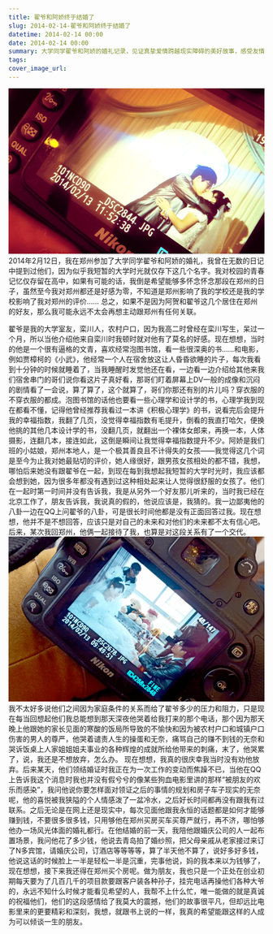 ```yaml
---
title: 翟爷和阿娇终于结婚了
slug: 2014-02-14-翟爷和阿娇终于结婚了
datetime: 2014-02-14 00:00
date: 2014-02-14 00:00
summary: 大学同学翟爷和阿娇的婚礼记录，见证真挚爱情跨越现实障碍的美好故事，感受友情与爱情的珍贵。
tags: 
cover_image_url: 
---
```

![08744-0x20ilize2ud.png](../assets/2019/09/900978588.png)2014年2月12日，我在郑州参加了大学同学翟爷和阿娇的婚礼，我曾在无数的日记中提到过他们，因为似乎我短暂的大学时光就仅存下这几个名字。我对校园的青春记忆仅存留在高中，如果有可能的话，我倒是希望能够多怀念怀念那段在郑州的日子，虽然至今我对郑州都还是好感为零，不知道是郑州影响了我的学校还是我的学校影响了我对郑州的评价……
总之，如果不是因为阿贺和翟爷这几个居住在郑州的好友，那么我可能永远不太会再想主动跟郑州有任何关联。
<!--more-->
翟爷是我的大学室友，栾川人，农村户口，因为我高二时曾经在栾川写生，呆过一个月，所以当他介绍他来自栾川时我顿时就对他有了莫名的好感。现在想想，当时的他是一个很有逼格的文青，喜欢经常泡图书馆，看一些很深奥的书……和电影，例如贾樟柯的《小武》，他经常一个人在宿舍放这让人昏昏欲睡的片子，每次我看到十分钟的时候就睡着了，当我睡醒时发觉他还在看，一边看一边介绍给其他来我们宿舍串门的哥们说你看这片子真好看，那哥们盯着屏幕上DV一般的成像和沉闷的剧情看了一会说，算了算了，这个就算了，哥们你那还有别的片儿吗？穿衣服的不穿衣服的都成。泡图书馆的话他也要看一些心理学和设计学的书，心理学我到现在都看不懂，记得他曾经推荐我看过一本讲《积极心理学》的书，说看完后会提升我的幸福指数，我翻了几页，没觉得幸福指数有毛提升，倒看的我直打哈欠，便换他挑的其他几本设计学的书，没翻几页，就翻出一个裸体女郎来，再换一本，人体摄影，连翻几本，接连如此，这倒是瞬间让我觉得幸福指数提升不少。阿娇是我们班的小姑娘，郑州本地人，是一个极其善良且不计得失的女孩——我觉得这几个词是至今为止我对她最贴切的评价，她人缘很好，跟男孩女孩相处的都不错，我想，哪怕后来她没有跟翟爷在一起，到现在每到我想起我短暂的大学时光时，我应该都会想到她，因为很多年都没有遇到过这种相处起来让人觉得很舒服的女孩了。他们在一起时第一时间并没有告诉我，我是从另外一个好友那儿听来的，当时我已经在北京工作了，朋友告诉我，我说真的假的，他说应该是，我猜的。我一边鄙夷他的八卦一边在QQ上问翟爷的八卦，可是很长时间他都是没有正面回答过我。现在想想，他并不是不想回答，应该只是对自己的未来和对他们的未来都不太有信心吧。后来，某次我回郑州，他俩一起接待了我，也算是对这段关系有了一个交代。
![09032-lnqdzm6hmus.png](../assets/2019/09/3353290648.png)我不太好多说他们之间因为家庭条件的关系而给了翟爷多少的压力和阻力，只是现在每当回想起他们我总能想到那天深夜他哭着给我打来的那个电话，那个因为那天晚上他跟她的家长见面的寒酸的饭局所导致的不愉快和因为被农村户口和城镇户口伤害的男人的尊严，他哭着谴责人生的操蛋和无奈，痛骂自己的赚不到钱的无奈和哭诉饭桌上人家姐姐姐夫事业的各种辉煌的成就所给他带来的刺痛，末了，他哭累了，说，我还是不想放弃，怎么办。
现在想想，我真的很庆幸我当时没有劝他放弃。后来某天，他们领结婚证时我正在为一次工作的变动而焦躁不已，当他在QQ上告诉我这个消息时我也并没有假兮兮的像某些狗血电影里讲的那样“被朋友的欢乐而感染”，我问他说你要怎样面对领证之后的事情的规划和房子车子现实的无奈呢，他的喜悦被我狭隘的个人情感泼了一盆冷水，之后好长时间都再没有跟我有过联系。之后无论是在网上还是现实中，每次见面他跟我永恒的话题都是如何才能够赚到钱，不要很多很多钱，只用够他在郑州买房买车买尊严就行，再不济，哪怕够他办一场风光体面的婚礼都行。在他结婚的前一天，我陪他跟婚庆公司的人一起布置场景，我问他花了多少钱，他说去青岛拍了婚纱照，把父母亲戚从老家接过来订了N多宾馆，请婚庆公司，订酒店等等等等，算了半天他不算了，说好多好多钱，他说这话的时候脸上一半是轻松一半是沉重，完事他说，妈的我本来以为钱够了，现在想想，接下来我还得在郑州买个房呢。做为朋友，我也只是一个正处在创业初期每天要为了几百几千的项目款要跟客户装各种孙子，挂完电话再操他们各种大爷的，永远不知什么时候才能看见希望的人，我帮不上什么忙，唯一能做的就是真诚的祝福他们，他们的这段感情给了我莫大的震撼，他们的故事很平凡，但却远比电影里来的更要精彩和深刻，我想，就跟书上说的一样，我真的希望能跟这样的人成为可以倾谈一生的朋友。